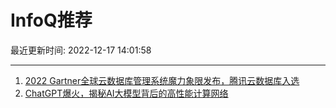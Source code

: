 # InfoQ推荐

最近更新时间: 2022-12-17 14:01:58

--- 
1. [2022 Gartner全球云数据库管理系统魔力象限发布，腾讯云数据库入选](https://www.infoq.cn/article/wpsOPplWbagOX1albwBT) 
2. [ChatGPT爆火，揭秘AI大模型背后的高性能计算网络](https://www.infoq.cn/article/IevuMz2RfOLEPfPh7Mx2) 
